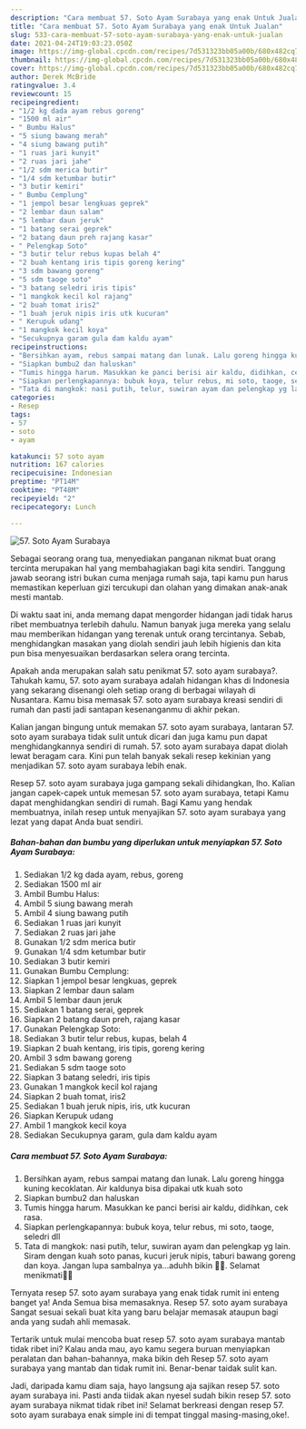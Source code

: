 ```yaml
---
description: "Cara membuat 57. Soto Ayam Surabaya yang enak Untuk Jualan"
title: "Cara membuat 57. Soto Ayam Surabaya yang enak Untuk Jualan"
slug: 533-cara-membuat-57-soto-ayam-surabaya-yang-enak-untuk-jualan
date: 2021-04-24T19:03:23.050Z
image: https://img-global.cpcdn.com/recipes/7d531323bb05a00b/680x482cq70/57-soto-ayam-surabaya-foto-resep-utama.jpg
thumbnail: https://img-global.cpcdn.com/recipes/7d531323bb05a00b/680x482cq70/57-soto-ayam-surabaya-foto-resep-utama.jpg
cover: https://img-global.cpcdn.com/recipes/7d531323bb05a00b/680x482cq70/57-soto-ayam-surabaya-foto-resep-utama.jpg
author: Derek McBride
ratingvalue: 3.4
reviewcount: 15
recipeingredient:
- "1/2 kg dada ayam rebus goreng"
- "1500 ml air"
- " Bumbu Halus"
- "5 siung bawang merah"
- "4 siung bawang putih"
- "1 ruas jari kunyit"
- "2 ruas jari jahe"
- "1/2 sdm merica butir"
- "1/4 sdm ketumbar butir"
- "3 butir kemiri"
- " Bumbu Cemplung"
- "1 jempol besar lengkuas geprek"
- "2 lembar daun salam"
- "5 lembar daun jeruk"
- "1 batang serai geprek"
- "2 batang daun preh rajang kasar"
- " Pelengkap Soto"
- "3 butir telur rebus kupas belah 4"
- "2 buah kentang iris tipis goreng kering"
- "3 sdm bawang goreng"
- "5 sdm taoge soto"
- "3 batang seledri iris tipis"
- "1 mangkok kecil kol rajang"
- "2 buah tomat iris2"
- "1 buah jeruk nipis iris utk kucuran"
- " Kerupuk udang"
- "1 mangkok kecil koya"
- "Secukupnya garam gula dam kaldu ayam"
recipeinstructions:
- "Bersihkan ayam, rebus sampai matang dan lunak. Lalu goreng hingga kuning kecoklatan. Air kaldunya bisa dipakai utk kuah soto"
- "Siapkan bumbu2 dan haluskan"
- "Tumis hingga harum. Masukkan ke panci berisi air kaldu, didihkan, cek rasa."
- "Siapkan perlengkapannya: bubuk koya, telur rebus, mi soto, taoge, seledri dll"
- "Tata di mangkok: nasi putih, telur, suwiran ayam dan pelengkap yg lain. Siram dengan kuah soto panas, kucuri jeruk nipis, taburi bawang goreng dan koya. Jangan lupa sambalnya ya...aduhh bikin 🤤🤤. Selamat menikmati🥰🥰"
categories:
- Resep
tags:
- 57
- soto
- ayam

katakunci: 57 soto ayam 
nutrition: 167 calories
recipecuisine: Indonesian
preptime: "PT14M"
cooktime: "PT48M"
recipeyield: "2"
recipecategory: Lunch

---
```



![57. Soto Ayam Surabaya](https://img-global.cpcdn.com/recipes/7d531323bb05a00b/680x482cq70/57-soto-ayam-surabaya-foto-resep-utama.jpg)

Sebagai seorang orang tua, menyediakan panganan nikmat buat orang tercinta merupakan hal yang membahagiakan bagi kita sendiri. Tanggung jawab seorang istri bukan cuma menjaga rumah saja, tapi kamu pun harus memastikan keperluan gizi tercukupi dan olahan yang dimakan anak-anak mesti mantab.

Di waktu  saat ini, anda memang dapat mengorder hidangan jadi tidak harus ribet membuatnya terlebih dahulu. Namun banyak juga mereka yang selalu mau memberikan hidangan yang terenak untuk orang tercintanya. Sebab, menghidangkan masakan yang diolah sendiri jauh lebih higienis dan kita pun bisa menyesuaikan berdasarkan selera orang tercinta. 



Apakah anda merupakan salah satu penikmat 57. soto ayam surabaya?. Tahukah kamu, 57. soto ayam surabaya adalah hidangan khas di Indonesia yang sekarang disenangi oleh setiap orang di berbagai wilayah di Nusantara. Kamu bisa memasak 57. soto ayam surabaya kreasi sendiri di rumah dan pasti jadi santapan kesenanganmu di akhir pekan.

Kalian jangan bingung untuk memakan 57. soto ayam surabaya, lantaran 57. soto ayam surabaya tidak sulit untuk dicari dan juga kamu pun dapat menghidangkannya sendiri di rumah. 57. soto ayam surabaya dapat diolah lewat beragam cara. Kini pun telah banyak sekali resep kekinian yang menjadikan 57. soto ayam surabaya lebih enak.

Resep 57. soto ayam surabaya juga gampang sekali dihidangkan, lho. Kalian jangan capek-capek untuk memesan 57. soto ayam surabaya, tetapi Kamu dapat menghidangkan sendiri di rumah. Bagi Kamu yang hendak membuatnya, inilah resep untuk menyajikan 57. soto ayam surabaya yang lezat yang dapat Anda buat sendiri.

<!--inarticleads1-->

##### Bahan-bahan dan bumbu yang diperlukan untuk menyiapkan 57. Soto Ayam Surabaya:

1. Sediakan 1/2 kg dada ayam, rebus, goreng
1. Sediakan 1500 ml air
1. Ambil  Bumbu Halus:
1. Ambil 5 siung bawang merah
1. Ambil 4 siung bawang putih
1. Sediakan 1 ruas jari kunyit
1. Sediakan 2 ruas jari jahe
1. Gunakan 1/2 sdm merica butir
1. Gunakan 1/4 sdm ketumbar butir
1. Sediakan 3 butir kemiri
1. Gunakan  Bumbu Cemplung:
1. Siapkan 1 jempol besar lengkuas, geprek
1. Siapkan 2 lembar daun salam
1. Ambil 5 lembar daun jeruk
1. Sediakan 1 batang serai, geprek
1. Siapkan 2 batang daun preh, rajang kasar
1. Gunakan  Pelengkap Soto:
1. Sediakan 3 butir telur rebus, kupas, belah 4
1. Siapkan 2 buah kentang, iris tipis, goreng kering
1. Ambil 3 sdm bawang goreng
1. Sediakan 5 sdm taoge soto
1. Siapkan 3 batang seledri, iris tipis
1. Gunakan 1 mangkok kecil kol rajang
1. Siapkan 2 buah tomat, iris2
1. Sediakan 1 buah jeruk nipis, iris, utk kucuran
1. Siapkan  Kerupuk udang
1. Ambil 1 mangkok kecil koya
1. Sediakan Secukupnya garam, gula dam kaldu ayam




<!--inarticleads2-->

##### Cara membuat 57. Soto Ayam Surabaya:

1. Bersihkan ayam, rebus sampai matang dan lunak. Lalu goreng hingga kuning kecoklatan. Air kaldunya bisa dipakai utk kuah soto
1. Siapkan bumbu2 dan haluskan
1. Tumis hingga harum. Masukkan ke panci berisi air kaldu, didihkan, cek rasa.
1. Siapkan perlengkapannya: bubuk koya, telur rebus, mi soto, taoge, seledri dll
1. Tata di mangkok: nasi putih, telur, suwiran ayam dan pelengkap yg lain. Siram dengan kuah soto panas, kucuri jeruk nipis, taburi bawang goreng dan koya. Jangan lupa sambalnya ya...aduhh bikin 🤤🤤. Selamat menikmati🥰🥰




Ternyata resep 57. soto ayam surabaya yang enak tidak rumit ini enteng banget ya! Anda Semua bisa memasaknya. Resep 57. soto ayam surabaya Sangat sesuai sekali buat kita yang baru belajar memasak ataupun bagi anda yang sudah ahli memasak.

Tertarik untuk mulai mencoba buat resep 57. soto ayam surabaya mantab tidak ribet ini? Kalau anda mau, ayo kamu segera buruan menyiapkan peralatan dan bahan-bahannya, maka bikin deh Resep 57. soto ayam surabaya yang mantab dan tidak rumit ini. Benar-benar taidak sulit kan. 

Jadi, daripada kamu diam saja, hayo langsung aja sajikan resep 57. soto ayam surabaya ini. Pasti anda tiidak akan nyesel sudah bikin resep 57. soto ayam surabaya nikmat tidak ribet ini! Selamat berkreasi dengan resep 57. soto ayam surabaya enak simple ini di tempat tinggal masing-masing,oke!.

